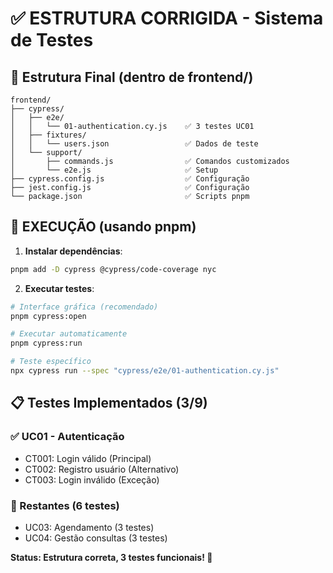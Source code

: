 # ✅ ESTRUTURA CORRIGIDA - Sistema de Testes

## 📁 Estrutura Final (dentro de frontend/)

```
frontend/
├── cypress/
│   ├── e2e/
│   │   └── 01-authentication.cy.js    ✅ 3 testes UC01
│   ├── fixtures/
│   │   └── users.json                 ✅ Dados de teste
│   └── support/
│       ├── commands.js                ✅ Comandos customizados  
│       └── e2e.js                     ✅ Setup
├── cypress.config.js                  ✅ Configuração
├── jest.config.js                     ✅ Configuração
└── package.json                       ✅ Scripts pnpm
```

## 🚀 EXECUÇÃO (usando pnpm)

1. **Instalar dependências**:
```bash
pnpm add -D cypress @cypress/code-coverage nyc
```

2. **Executar testes**:
```bash
# Interface gráfica (recomendado)
pnpm cypress:open

# Executar automaticamente  
pnpm cypress:run

# Teste específico
npx cypress run --spec "cypress/e2e/01-authentication.cy.js"
```

## 📋 Testes Implementados (3/9)

### ✅ UC01 - Autenticação
- CT001: Login válido (Principal)
- CT002: Registro usuário (Alternativo)  
- CT003: Login inválido (Exceção)

### 🚧 Restantes (6 testes)
- UC03: Agendamento (3 testes)
- UC04: Gestão consultas (3 testes)

**Status: Estrutura correta, 3 testes funcionais! 🎉**
